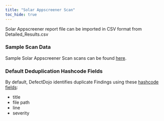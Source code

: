 ```yaml
---
title: "Solar Appscreener Scan"
toc_hide: true
---
```

Solar Appscreener report file can be imported in CSV format from Detailed_Results.csv

### Sample Scan Data
Sample Solar Appscreener Scan scans can be found [here](https://github.com/DefectDojo/django-DefectDojo/tree/master/unittests/scans/solar_appscreener).

### Default Deduplication Hashcode Fields
By default, DefectDojo identifies duplicate Findings using these [hashcode fields](https://docs.defectdojo.com/en/working_with_findings/finding_deduplication/about_deduplication/):

- title
- file path
- line
- severity
